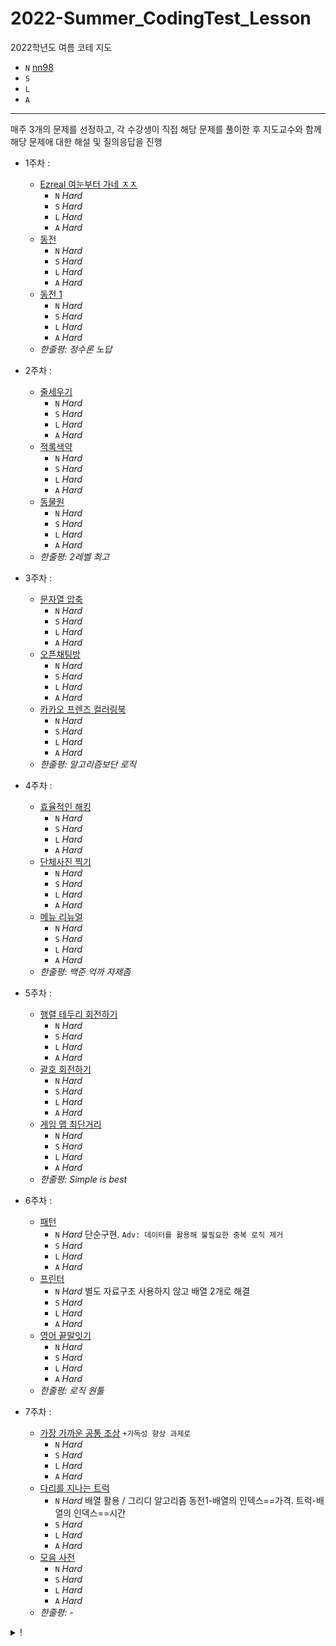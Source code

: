 # 2022-Summer_CodingTest_Lesson
2022학년도 여름 코테 지도  
- `N` [nn98](https://github.com/nn98)
- `S` 
- `L`
- `A`
* * *
매주 3개의 문제를 선정하고, 각 수강생이 직접 해당 문제를 풀이한 후 지도교수와 함께 해당 문제애 대한 해설 및 질의응답을 진행
  - 1주차 : 
    - [Ezreal 여눈부터 가네 ㅈㅈ](https://www.acmicpc.net/problem/20500)  
      - `N` *Hard*  
      - `S` *Hard*  
      - `L` *Hard*  
      - `A` *Hard*  
    - [동전](https://www.acmicpc.net/problem/9084)  
      - `N` *Hard*  
      - `S` *Hard*  
      - `L` *Hard*  
      - `A` *Hard*  
    - [동전 1](https://www.acmicpc.net/problem/2293)  
      - `N` *Hard*  
      - `S` *Hard*  
      - `L` *Hard*  
      - `A` *Hard*  
    - _한줄평: 정수론 노답_

  - 2주차 : 
    - [줄세우기](https://www.acmicpc.net/problem/2631)
      - `N` *Hard*  
      - `S` *Hard*  
      - `L` *Hard*  
      - `A` *Hard*  
    - [적록색약](https://www.acmicpc.net/problem/10026)
      - `N` *Hard*  
      - `S` *Hard*  
      - `L` *Hard*  
      - `A` *Hard*  
    - [동물원](https://www.acmicpc.net/problem/1309)
      - `N` *Hard*  
      - `S` *Hard*  
      - `L` *Hard*  
      - `A` *Hard*  
    - _한줄평: 2레벨 최고_

  - 3주차 : 
    - [문자열 압축](https://school.programmers.co.kr/learn/courses/30/lessons/60057)
      - `N` *Hard*  
      - `S` *Hard*  
      - `L` *Hard*  
      - `A` *Hard*  
    - [오픈채팅방](https://school.programmers.co.kr/learn/courses/30/lessons/42888)
      - `N` *Hard*  
      - `S` *Hard*  
      - `L` *Hard*  
      - `A` *Hard*  
    - [카카오 프렌즈 컬러링북](https://www.acmicpc.net/problem/2293)
      - `N` *Hard*  
      - `S` *Hard*  
      - `L` *Hard*  
      - `A` *Hard*  
    - _한줄평: 알고리즘보단 로직_

  - 4주차 : 
    - [효율적인 해킹](https://www.acmicpc.net/problem/1325)
      - `N` *Hard*  
      - `S` *Hard*  
      - `L` *Hard*  
      - `A` *Hard*  
    - [단체사진 찍기](https://school.programmers.co.kr/learn/courses/30/lessons/1835)
      - `N` *Hard*  
      - `S` *Hard*  
      - `L` *Hard*  
      - `A` *Hard*  
    - [메뉴 리뉴얼](https://school.programmers.co.kr/learn/courses/30/lessons/72411)
      - `N` *Hard*  
      - `S` *Hard*  
      - `L` *Hard*  
      - `A` *Hard*  
    - _한줄평: 백준 억까 자제좀_

  - 5주차 : 
    - [행렬 테두리 회전하기](https://school.programmers.co.kr/learn/courses/30/lessons/77485)
      - `N` *Hard*  
      - `S` *Hard*  
      - `L` *Hard*  
      - `A` *Hard*  
    - [괄호 회전하기](https://school.programmers.co.kr/learn/courses/30/lessons/76502)
      - `N` *Hard*  
      - `S` *Hard*  
      - `L` *Hard*  
      - `A` *Hard*  
    - [게임 맵 최단거리](https://school.programmers.co.kr/learn/courses/30/lessons/1844)
      - `N` *Hard*  
      - `S` *Hard*  
      - `L` *Hard*  
      - `A` *Hard*  
    - _한줄평: Simple is best_

  - 6주차 : 
    - [패턴](https://www.acmicpc.net/problem/17300)
      - `N` *Hard* 단순구현. `Adv: 데이터를 활용해 불필요한 중복 로직 제거`
      - `S` *Hard*  
      - `L` *Hard*  
      - `A` *Hard*  
    - [프린터](https://school.programmers.co.kr/learn/courses/30/lessons/42587)
      - `N` *Hard*  별도 자료구조 사용하지 않고 배열 2개로 해결
      - `S` *Hard*  
      - `L` *Hard*  
      - `A` *Hard*  
    - [영어 끝말잇기](https://school.programmers.co.kr/learn/courses/30/lessons/12981)
      - `N` *Hard*  
      - `S` *Hard*  
      - `L` *Hard*  
      - `A` *Hard*  
    - _한줄평: 로직 원툴_

  - 7주차 : 
    - [가장 가까운 공통 조상](https://www.acmicpc.net/problem/3584) `+가독성 향상 과제로`
      - `N` *Hard*  
      - `S` *Hard*  
      - `L` *Hard*  
      - `A` *Hard*  
    - [다리를 지나는 트럭](https://school.programmers.co.kr/learn/courses/30/lessons/42583)
      - `N` *Hard* 배열 활용 / 그리디 알고리즘 동전1-배열의 인덱스==가격. 트럭-배열의 인덱스==시간
      - `S` *Hard*  
      - `L` *Hard*  
      - `A` *Hard*  
    - [모음 사전](https://school.programmers.co.kr/learn/courses/30/lessons/84512)
      - `N` *Hard*  
      - `S` *Hard*  
      - `L` *Hard*  
      - `A` *Hard*  
    - _한줄평: -_


<details><summary>!</summary>


  - Markdown 문법
    - 텍스트를 드래그하고 링크를 붙여넣으면 알아서 해당 양식으로 작성해준다!
  - 코딩 팁
    - 항상 로직에 맞춰 그것을 구현하는 코드를 작성. 자연스럽게 가독성과 코드 유지보수 효율 증진.
    - 오류 해결은 바로바로 기억
</details>
